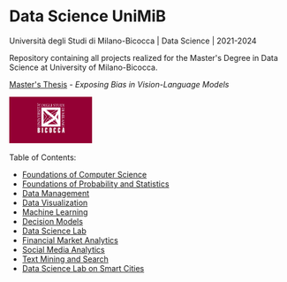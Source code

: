 # Data Science UniMiB

<div>
    <p>Università degli Studi di Milano-Bicocca | Data Science | 2021-2024</p>
    <p>Repository containing all projects realized for the Master's Degree in Data Science at University of Milano-Bicocca.</p>
    <p><a href="/Master's%20Thesis/">Master's Thesis</a> - <i>Exposing Bias in Vision-Language Models</i></p>
</div>
<div>
    <img src="./images/unimib-bordeaux.jpg" alt="UnimibLogo" width=150>
</div>

Table of Contents:

- [Foundations of Computer Science](/Foundations%20of%20Computer%20Science/)
- [Foundations of Probability and Statistics](/Foundations%20of%20Probability%20and%20Statistics/)
- [Data Management](/Data%20Management/)
- [Data Visualization](/Data%20Visualization/)
- [Machine Learning](/Machine%20Learning/)
- [Decision Models](/Decision%20Models/)
- [Data Science Lab](/Data%20Science%20Lab/)
- [Financial Market Analytics](/Financial%20Market%20Analytics/)
- [Social Media Analytics](/Social%20Media%20Analytics/)
- [Text Mining and Search](/Text%20Mining%20and%20Search/)
- [Data Science Lab on Smart Cities](/Data%20Science%20Lab%20on%20Smart%20Cities/)